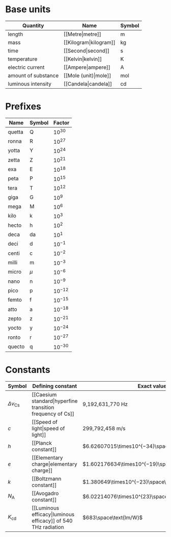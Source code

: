 
# Base units
| Quantity | Name | Symbol |
| ---- | ---- | ---- |
| length | [[Metre\|metre]] | m |
| mass | [[Kilogram\|kilogram]] | kg |
| time | [[Second\|second]] | s |
| temperature | [[Kelvin\|kelvin]] | K |
| electric current | [[Ampere\|ampere]] | A |
| amount of substance | [[Mole (unit)\|mole]] | mol |
| luminous intensity | [[Candela\|candela]] | cd |
# Prefixes
| Name | Symbol | Factor |
| ---- | ---- | ---- |
| quetta | Q | $10^{30}$ |
| ronna | R | $10^{27}$ |
| yotta | Y | $10^{24}$ |
| zetta | Z | $10^{21}$ |
| exa | E | $10^{18}$ |
| peta | P | $10^{15}$ |
| tera | T | $10^{12}$ |
| giga | G | $10^{9}$ |
| mega | M | $10^{6}$ |
| kilo | k | $10^{3}$ |
| hecto | h | $10^{2}$ |
| deca | da | $10^{1}$ |
| deci | d | $10^{-1}$ |
| centi | c | $10^{-2}$ |
| milli | m | $10^{-3}$ |
| micro | $\mu$ | $10^{-6}$ |
| nano | n | $10^{-9}$ |
| pico | p | $10^{-12}$ |
| femto | f | $10^{-15}$ |
| atto | a | $10^{-18}$ |
| zepto | z | $10^{-21}$ |
| yocto | y | $10^{-24}$ |
| ronto | r | $10^{-27}$ |
| quecto | q | $10^{-30}$ |
# Constants
| Symbol | Defining constant | Exact value |
| ---- | ---- | ---- |
| $\Delta v_{\text{Cs}}$ | [[Caesium standard\|hyperfine transition frequency of Cs]] | 9,192,631,770 Hz |
| $c$ | [[Speed of light\|speed of light]] | 299,792,458 m/s |
| $h$ | [[Planck constant]] | $6.62607015\times10^{−34}\space\text{J}\cdot\text{s}$ |
| $e$ | [[Elementary charge\|elementary charge]] | $1.602176634\times10^{−19}\space\text{C}$ |
| $k$ | [[Boltzmann constant]] | $1.380649\times10^{−23}\space\text{J/K}$ |
| $N_\text{A}$ | [[Avogadro constant]] | $6.02214076\times10^{23}\space\text{mol}^{-1}$ |
| $K_\text{cd}$ | [[Luminous efficacy\|luminous efficacy]] of 540 THz radiation | $683\space\text{lm/W}$ |
